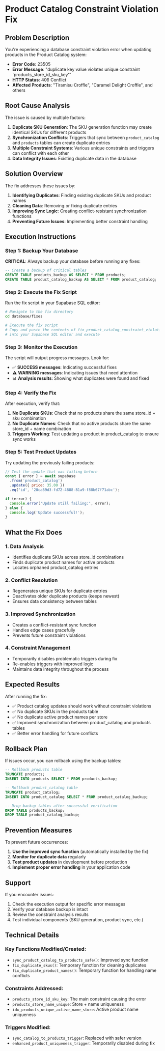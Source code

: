 # Product Catalog Constraint Violation Fix

## Problem Description

You're experiencing a database constraint violation error when updating products in the Product Catalog system:

- **Error Code**: 23505
- **Error Message**: "duplicate key value violates unique constraint 'products_store_id_sku_key'"
- **HTTP Status**: 409 Conflict
- **Affected Products**: "Tiramisu Croffle", "Caramel Delight Croffle", and others

## Root Cause Analysis

The issue is caused by multiple factors:

1. **Duplicate SKU Generation**: The SKU generation function may create identical SKUs for different products
2. **Synchronization Conflicts**: Triggers that sync between `product_catalog` and `products` tables can create duplicate entries
3. **Multiple Constraint Systems**: Various unique constraints and triggers can conflict with each other
4. **Data Integrity Issues**: Existing duplicate data in the database

## Solution Overview

The fix addresses these issues by:

1. **Identifying Duplicates**: Finding existing duplicate SKUs and product names
2. **Cleaning Data**: Removing or fixing duplicate entries
3. **Improving Sync Logic**: Creating conflict-resistant synchronization functions
4. **Preventing Future Issues**: Implementing better constraint handling

## Execution Instructions

### Step 1: Backup Your Database

**CRITICAL**: Always backup your database before running any fixes:

```sql
-- Create a backup of critical tables
CREATE TABLE products_backup AS SELECT * FROM products;
CREATE TABLE product_catalog_backup AS SELECT * FROM product_catalog;
```

### Step 2: Execute the Fix Script

Run the fix script in your Supabase SQL editor:

```bash
# Navigate to the fix directory
cd database/fixes

# Execute the fix script
# Copy and paste the contents of fix_product_catalog_constraint_violation.sql
# into your Supabase SQL editor and execute
```

### Step 3: Monitor the Execution

The script will output progress messages. Look for:

- ✅ **SUCCESS messages**: Indicating successful fixes
- ⚠️ **WARNING messages**: Indicating issues that need attention
- 📊 **Analysis results**: Showing what duplicates were found and fixed

### Step 4: Verify the Fix

After execution, verify that:

1. **No Duplicate SKUs**: Check that no products share the same store_id + sku combination
2. **No Duplicate Names**: Check that no active products share the same store_id + name combination
3. **Triggers Working**: Test updating a product in product_catalog to ensure sync works

### Step 5: Test Product Updates

Try updating the previously failing products:

```javascript
// Test the update that was failing before
const { error } = await supabase
  .from('product_catalog')
  .update({ price: 35.00 })
  .eq('id', '20ca59d3-fd72-4888-81a9-f88b67f71abc');

if (error) {
  console.error('Update still failing:', error);
} else {
  console.log('Update successful!');
}
```

## What the Fix Does

### 1. Data Analysis
- Identifies duplicate SKUs across store_id combinations
- Finds duplicate product names for active products
- Locates orphaned product_catalog entries

### 2. Conflict Resolution
- Regenerates unique SKUs for duplicate entries
- Deactivates older duplicate products (keeps newest)
- Ensures data consistency between tables

### 3. Improved Synchronization
- Creates a conflict-resistant sync function
- Handles edge cases gracefully
- Prevents future constraint violations

### 4. Constraint Management
- Temporarily disables problematic triggers during fix
- Re-enables triggers with improved logic
- Maintains data integrity throughout the process

## Expected Results

After running the fix:

- ✅ Product catalog updates should work without constraint violations
- ✅ No duplicate SKUs in the products table
- ✅ No duplicate active product names per store
- ✅ Improved synchronization between product_catalog and products tables
- ✅ Better error handling for future conflicts

## Rollback Plan

If issues occur, you can rollback using the backup tables:

```sql
-- Rollback products table
TRUNCATE products;
INSERT INTO products SELECT * FROM products_backup;

-- Rollback product_catalog table
TRUNCATE product_catalog;
INSERT INTO product_catalog SELECT * FROM product_catalog_backup;

-- Drop backup tables after successful verification
DROP TABLE products_backup;
DROP TABLE product_catalog_backup;
```

## Prevention Measures

To prevent future occurrences:

1. **Use the improved sync function** (automatically installed by the fix)
2. **Monitor for duplicate data** regularly
3. **Test product updates** in development before production
4. **Implement proper error handling** in your application code

## Support

If you encounter issues:

1. Check the execution output for specific error messages
2. Verify your database backup is intact
3. Review the constraint analysis results
4. Test individual components (SKU generation, product sync, etc.)

## Technical Details

### Key Functions Modified/Created:
- `sync_product_catalog_to_products_safe()`: Improved sync function
- `fix_duplicate_skus()`: Temporary function for cleaning duplicates
- `fix_duplicate_product_names()`: Temporary function for handling name conflicts

### Constraints Addressed:
- `products_store_id_sku_key`: The main constraint causing the error
- `products_store_name_unique`: Store + name uniqueness
- `idx_products_unique_active_name_store`: Active product name uniqueness

### Triggers Modified:
- `sync_catalog_to_products_trigger`: Replaced with safer version
- `enhanced_product_uniqueness_trigger`: Temporarily disabled during fix
